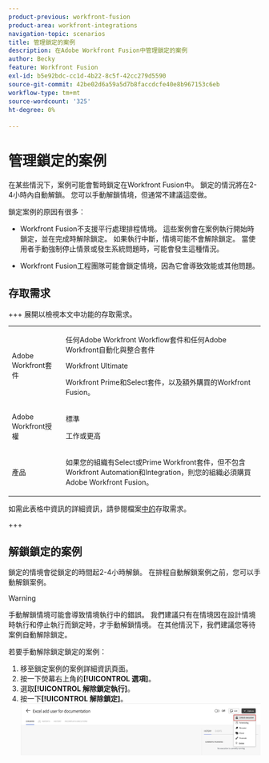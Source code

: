 ```yaml
---
product-previous: workfront-fusion
product-area: workfront-integrations
navigation-topic: scenarios
title: 管理鎖定的案例
description: 在Adobe Workfront Fusion中管理鎖定的案例
author: Becky
feature: Workfront Fusion
exl-id: b5e92bdc-cc1d-4b22-8c5f-42cc279d5590
source-git-commit: 42be02d6a59a5d7b8faccdcfe40e8b967153c6eb
workflow-type: tm+mt
source-wordcount: '325'
ht-degree: 0%

---
```


# 管理鎖定的案例

在某些情況下，案例可能會暫時鎖定在Workfront Fusion中。 鎖定的情況將在2-4小時內自動解鎖。 您可以手動解鎖情境，但通常不建議這麼做。

鎖定案例的原因有很多：

* Workfront Fusion不支援平行處理排程情境。 這些案例會在案例執行開始時鎖定，並在完成時解除鎖定。 如果執行中斷，情境可能不會解除鎖定。 當使用者手動強制停止情景或發生系統問題時，可能會發生這種情況。

* Workfront Fusion工程團隊可能會鎖定情境，因為它會導致效能或其他問題。

## 存取需求

+++ 展開以檢視本文中功能的存取需求。

<table style="table-layout:auto">
 <col> 
 <col> 
 <tbody> 
  <tr> 
   <td role="rowheader">Adobe Workfront套件</td> 
   <td> <p>任何Adobe Workfront Workflow套件和任何Adobe Workfront自動化與整合套件</p><p>Workfront Ultimate</p><p>Workfront Prime和Select套件，以及額外購買的Workfront Fusion。</p> </td> 
  </tr> 
  <tr data-mc-conditions=""> 
   <td role="rowheader">Adobe Workfront授權</td> 
   <td> <p>標準</p><p>工作或更高</p> </td> 
  </tr> 
  <tr> 
   <td role="rowheader">產品</td> 
   <td>
   <p>如果您的組織有Select或Prime Workfront套件，但不包含Workfront Automation和Integration，則您的組織必須購買Adobe Workfront Fusion。</li></ul>
   </td> 
  </tr>
 </tbody> 
</table>

如需此表格中資訊的詳細資訊，請參閱檔案[中的](/help/workfront-fusion/references/licenses-and-roles/access-level-requirements-in-documentation.md)存取需求。

+++

## 解鎖鎖定的案例

鎖定的情境會從鎖定的時間起2-4小時解鎖。 在排程自動解鎖案例之前，您可以手動解鎖案例。

>[!WARNING]
>
>手動解鎖情境可能會導致情境執行中的錯誤。 我們建議只有在情境因在設計情境時執行和停止執行而鎖定時，才手動解鎖情境。 在其他情況下，我們建議您等待案例自動解除鎖定。


若要手動解除鎖定鎖定的案例：

1. 移至鎖定案例的案例詳細資訊頁面。
1. 按一下熒幕右上角的&#x200B;**[!UICONTROL 選項]**。
1. 選取&#x200B;**[!UICONTROL 解除鎖定執行]**。
1. 按一下&#x200B;**[!UICONTROL 解除鎖定]**。
   ![解除鎖定案例](assets/unlock-scenario.png)
